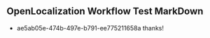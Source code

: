 ## OpenLocalization Workflow Test MarkDown
* ae5ab05e-474b-497e-b791-ee775211658a 
thanks!<!--HONumber=Mar16_HO3-->

